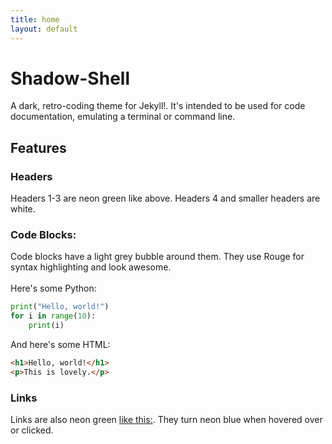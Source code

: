 ```yaml
---
title: home
layout: default
---
```


# Shadow-Shell
A dark, retro-coding theme for Jekyll!. It's intended to be used for code documentation, emulating a terminal or command line.

## Features

### Headers
Headers 1-3 are neon green like above. Headers 4 and smaller headers are white.


### Code Blocks:
Code blocks have a light grey bubble around them. They use Rouge for syntax highlighting and look awesome. <br><br>
Here's some Python:

```python
print("Hello, world!")
for i in range(10):
    print(i)
```
And here's some HTML:

```html
<h1>Hello, world!</h1>
<p>This is lovely.</p>
```
### Links
Links are also neon green <a href="#links"> like this:</a>. They turn neon blue when hovered over or clicked.
